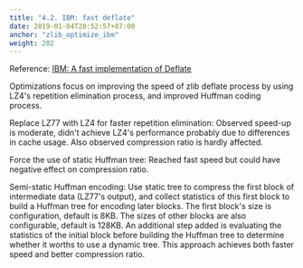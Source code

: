 ```yaml
---
title: "4.2. IBM: fast deflate"
date: 2019-01-04T20:52:57+07:00
anchor: "zlib_optimize_ibm"
weight: 202
---
```


Reference: [IBM: A fast implementation of Deflate](http://ieeexplore.ieee.org/document/6824430/)

Optimizations focus on improving the speed of zlib deflate process by using LZ4's repetition elimination process, and improved Huffman coding process.

<bold>Replace LZ77 with LZ4</bold> for faster repetition elimination: Observed speed-up is moderate, didn't achieve LZ4's performance probably due to differences in cache usage. Also observed compression ratio is hardly affected.

<bold>Force the use of static Huffman tree</bold>: Reached fast speed but could have negative effect on compression ratio.

<bold>Semi-static Huffman encoding</bold>: Use static tree to compress the first block of intermediate data (LZ77's output), and collect statistics of this first block to build a Huffman tree for encoding later blocks. The first block's size is configuration, default is 8KB. The sizes of other blocks are also configurable, default is 128KB. An additional step added is evaluating the statistics of the initial block before building the Huffman tree to determine whether it worths to use a dynamic tree. This approach achieves both faster speed and better compression ratio.
